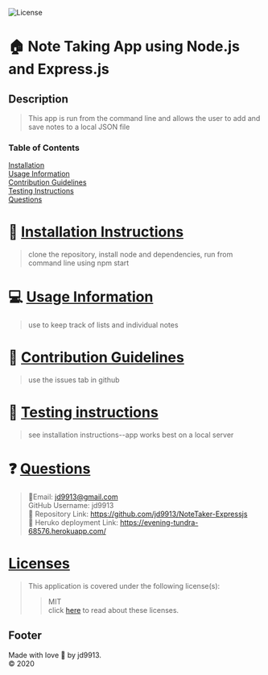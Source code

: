 

![License](https://img.shields.io/badge/License-MIT-blue.svg)

:house: Note Taking App using Node.js and Express.js <br>
==

Description
--
>This app is run from the command line and allows the user to add and save notes to a local JSON file<br>

### Table of Contents
[Installation](#install)<br>
[Usage Information](#usage)</a><br>
[Contribution Guidelines](#contribute)<br>
[Testing Instructions](#test)<br>
[Questions](#quest)<br>

:memo: [Installation Instructions](install)
========
>clone the repository, install node and dependencies, run from command line using npm start

:computer: [Usage Information](usage)
===
>use to keep track of lists and individual notes

:incoming_envelope: [Contribution Guidelines](contribute)
==
>use the issues tab in github

:notebook: [Testing instructions](test)
==
>see installation instructions--app works best on a local server

:question: [Questions](quest)
==
>:email:Email: jd9913@gmail.com<br>
>GitHub Username: jd9913<br>
>:link: Repository Link: https://github.com/jd9913/NoteTaker-Expressjs<br>
>:link: Heruko deployment Link: https://evening-tundra-68576.herokuapp.com/<br>

[Licenses](#license)
==
>This application is covered under the following license(s): <br>
>>MIT<br>
>>click [here](https://choosealicense.com/licenses/) to read about these licenses.

Footer
--

Made with love :gift_heart: by jd9913.<br>:copyright: 2020

        
